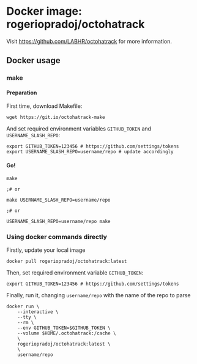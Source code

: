 # Docker image: rogeriopradoj/octohatrack

Visit <https://github.com/LABHR/octohatrack> for more information.

## Docker usage

### make

#### Preparation

First time, download Makefile:
```
wget https://git.io/octohatrack-make
```

And set required environment variables `GITHUB_TOKEN` and `USERNAME_SLASH_REPO`:

```
export GITHUB_TOKEN=123456 # https://github.com/settings/tokens
export USERNAME_SLASH_REPO=username/repo # update accordingly
```

#### Go!

```
make

;# or

make USERNAME_SLASH_REPO=username/repo

;# or

USERNAME_SLASH_REPO=username/repo make 
```

### Using docker commands directly

Firstly, update your local image

```
docker pull rogeriopradoj/octohatrack:latest
```

Then, set required environment variable `GITHUB_TOKEN`:

```
export GITHUB_TOKEN=123456 # https://github.com/settings/tokens
```

Finally, run it, changing `username/repo` with the name of the repo to parse

```
docker run \
    --interactive \
    --tty \
    --rm \
    --env GITHUB_TOKEN=$GITHUB_TOKEN \
    --volume $HOME/.octohatrack:/cache \
    \
    rogeriopradoj/octohatrack:latest \
    \
    username/repo

```    